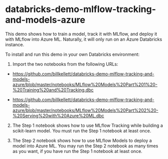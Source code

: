 # databricks-demo-mlflow-tracking-and-models-azure

This demo shows how to train a model, track it with MLflow, and deploy it with MLflow into Azure ML.  Naturally, it will only run on an Azure Databricks instance.

To install and run this demo in your own Databricks environment:

1. Import the two notebooks from the following URLs:

- https://github.com/billkellett/databricks-demo-mlflow-tracking-and-models-azure/blob/master/notebooks/MLflow%20Models%20Part%201%20-%20Training%20and%20Tracking.dbc

- https://github.com/billkellett/databricks-demo-mlflow-tracking-and-models-azure/blob/master/notebooks/MLflow%20Models%20Part%202%20-%20Serving%20with%20Azure%20ML.dbc

2. The Step 1 notebook shows how to use MLflow Tracking while building a scikit-learn model.  You must run the Step 1 notebook at least once.

3. The Step 2 notebook shows how to use MLflow Models to deploy a model into Azure ML.  You may run the Step 2 notebook as many times as you want, if you have run the Step 1 notebook at least once.
